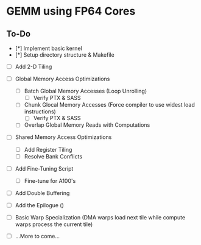 # GEMM using FP64 Cores

## To-Do

- [*] Implement basic kernel
- [*] Setup directory structure & Makefile
- [ ] Add 2-D Tiling
- [ ] Global Memory Access Optimizations
  - [ ] Batch Global Memory Accesses (Loop Unrolling)
    - [ ] Verify PTX & SASS
  - [ ] Chunk Glocal Memory Accesses (Force compiler to use widest load instructions)
    - [ ] Verify PTX & SASS
  - [ ] Overlap Global Memory Reads with Computations
- [ ] Shared Memory Access Optimizations
  - [ ] Add Register Tiling
  - [ ] Resolve Bank Conflicts
- [ ] Add Fine-Tuning Script
  - [ ] Fine-tune for A100's
- [ ] Add Double Buffering
- [ ] Add the Epilogue ()
- [ ] Basic Warp Specialization (DMA warps load next tile while compute warps process the current tile)
- [ ] ...More to come...

